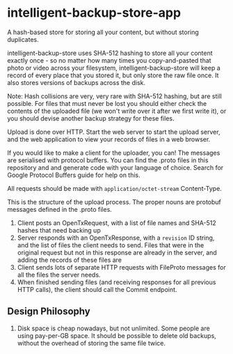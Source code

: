 # intelligent-backup-store-app

A hash-based store for storing all your content, but without storing duplicates.

intelligent-backup-store uses SHA-512 hashing to store all your content exactly once - so no matter how many times you copy-and-pasted that photo or video across your filesystem, intelligent-backup-store will keep a record of every place that you stored it, but only store the raw file once. It also stores versions of backups across the disk.

Note: Hash collisions are very, very rare with SHA-512 hashing, but are still possible. For files that must never be lost you should either check the contents of the uploaded file (we won't write over it after we first write it), or you should devise another backup strategy for these files.

Upload is done over HTTP. Start the web server to start the upload server, and the web application to view your records of files in a web browser.

If you would like to make a client for the uploader, you can! The messages are serialised with protocol buffers. You can find the .proto files in this repository and and generate code with your language of choice. Search for Google Protocol Buffers guide for help on this.

All requests should be made with `application/octet-stream` Content-Type.

This is the structure of the upload process. The proper nouns are protobuf messages defined in the .proto files.

1. Client posts an OpenTxRequest, with a list of file names and SHA-512 hashes that need backing up
2. Server responds with an OpenTxResponse, with a `revision` ID string, and the list of files the client needs to send. Files that were in the original request but not in this response are already in the server, and adding the records of these files are
3. Client sends lots of separate HTTP requests with FileProto messages for all the files the server needs.
4. When finished sending files (and receiving responses for all previous HTTP calls), the client should call the Commit endpoint.

## Design Philosophy

1. Disk space is cheap nowadays, but not unlimited. Some people are using pay-per-GB space. It should be possible to delete old backups, without the overhead of storing the same file twice.
